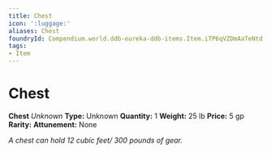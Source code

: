 ```yaml
---
title: Chest
icon: ':luggage:'
aliases: Chest
foundryId: Compendium.world.ddb-eureka-ddb-items.Item.iTP6qVZDmAaTeNtd
tags:
- Item
---
```


# Chest

**Chest**
_Unknown_
**Type:** Unknown
**Quantity:** 1
**Weight:** 25 lb
**Price:** 5 gp
**Rarity:** 
**Attunement:** None

*A chest can hold 12 cubic feet/ 300 pounds of gear.*